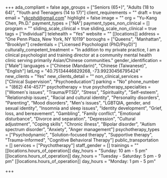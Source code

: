 +++
ada_compliant = false
age_groups = ["Seniors (65+)", "Adults (18 to 64)", "Youth and Teenagers (14 to 17)"]
client_requirements = ""
draft = true
email = "ykcphd@gmail.com"
highlight = false
image = ""
org = "Yu-Kang Chen, Ph.D."
payment_types = ["NA"]
payment_types_non_clinical = []
program = ""
sliding_scale_clinical = true
sliding_scale_non_clinical = true
tags = ["Individual"]
telehealth = "Yes"
website = ""
[[locations]]
address = "One Penn Plaza, New York, NY 10119"
boroughs = ["Queens", "Manhattan", "Brooklyn"]
credentials = ["Licensed Psychologist (PhD/PsyD)"]
culturally_competent_treatment = "In addition to my private practice, I am a clinical psychologist and training director at a community mental health clinic serving primarily Asian/Chinese communities."
gender_identification = ["Male"]
languages = ["Chinese (Mandarin)", "Chinese (Taiwanese)", "English"]
latLng = "40.75134446829268, -73.99230456795424"
new_clients = "Yes"
new_clients_detail = ""
non_clinical_services = ["Clinical Supervision", "Psychoeducation"]
parking = "No"
phone_number = "(862) 414-4577"
psychotherapy = true
psychotherapy_specialties = ["Women's issues", "Trauma/PTSD", "Stress", "Spirituality", "Self-esteem", "Relationship issues", "Racial and cultural identity", "Personality disorders", "Parenting", "Mood disorders", "Men's issues", "LGBTQIA, gender, and sexual identity", "Insomnia and sleep issues", "Identity development", "Grief, loss, and bereavement", "Gambling", "Family conflict", "Emotional disturbance", "Divorce and separation", "Depression", "Cultural adjustment", "Coping skills", "Chronic illness", "Bipolar disorder", "Autism spectrum disorder", "Anxiety", "Anger management"]
psychotherapy_types = ["Psychodynamic", "Solution-focused therapy", "Supportive therapy", "Trauma-informed", "Cognitive Behavioral Therapy"]
public_transportation = []
services = ["Psychotherapy"]
staff_gender = []
trainings = ""
[[locations.hours_of_operation]]
day_hours = "Sunday: 10 am - 5 pm"
[[locations.hours_of_operation]]
day_hours = "Tuesday - Saturday: 5 pm - 9 pm"
[[locations.hours_of_operation]]
day_hours = "Monday: 1 pm - 5 pm"

+++
